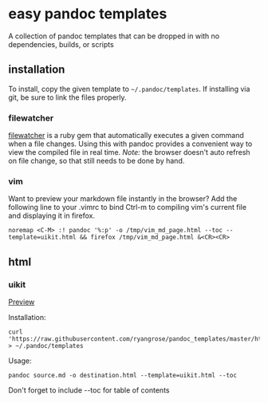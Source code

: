 # easy pandoc templates

A collection of pandoc templates that can be dropped in with no dependencies, builds, or scripts 

## installation

To install, copy the given template to `~/.pandoc/templates`. If installing
via git, be sure to link the files properly.

### filewatcher

[filewatcher](https://github.com/thomasfl/filewatcher) is a ruby gem that
automatically executes a given command when a file changes. Using this
with pandoc provides a convenient way to view the compiled file in real
time. *Note:* the browser doesn't auto refresh on file change, so that still
needs to be done by hand.

### vim

Want to preview your markdown file instantly in the browser? Add the following line to your .vimrc to bind Ctrl-m to compiling vim's current file and displaying it in firefox.

``` vimscript
noremap <C-M> :! pandoc '%:p' -o /tmp/vim_md_page.html --toc --template=uikit.html && firefox /tmp/vim_md_page.html &<CR><CR>
```
## html

### uikit

[Preview](http://htmlpreview.github.io/?https://github.com/ryangrose/easy-pandoc-templates/blob/master/samples/uikit_sample.html)

Installation:

```
curl 'https://raw.githubusercontent.com/ryangrose/pandoc_templates/master/html/uikit.html' > ~/.pandoc/templates
```

Usage:

```
pandoc source.md -o destination.html --template=uikit.html --toc
```
Don't forget to include --toc for table of contents
